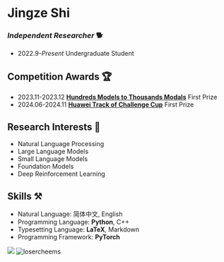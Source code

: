 <!-- <img align="right" src="https://github-readme-stats.vercel.app/api?username=LoserCheems&show_icons=true&theme=transparent&hide_title=true&hide_rank=true" /> -->


# Jingze Shi

<!-- **news**: I am looking for a research internship in the field of NLP. If you have any information, don't hesitate to get in touch with me. 📧 -->

### *Independent Researcher* 🐕

- 2022.9-*Present* Undergraduate Student


## Competition Awards 🏆

- 2023.11-2023.12 **[Hundreds Models to Thousands Modals](https://competition.huaweicloud.com/information/1000041979/introduction)** First Prize
- 2024.06-2024.11 **[Huawei Track of Challenge Cup](https://competition.huaweicloud.com/information/1000042047/introduction)** First Prize


## Research Interests 🔭

- Natural Language Processing
- Large Language Models
- Small Language Models
- Foundation Models
- Deep Reinforcement Learning


## Skills ⚒️

- Natural Language: 简体中文, English
- Programming Language: **Python**, C++
- Typesetting Language: **LaTeX**, Markdown
- Programming Framework: **PyTorch**



<img src="https://github-readme-stats.vercel.app/api/top-langs/?username=LoserCheems&layout=compact" />

<img align="bottom" src="https://komarev.com/ghpvc/?username=LoserCheems" alt="losercheems" />
